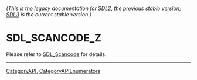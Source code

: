 ###### (This is the legacy documentation for SDL2, the previous stable version; [SDL3](https://wiki.libsdl.org/SDL3/) is the current stable version.)
# SDL_SCANCODE_Z

Please refer to [SDL_Scancode](SDL_Scancode) for details.

----
[CategoryAPI](CategoryAPI), [CategoryAPIEnumerators](CategoryAPIEnumerators)

